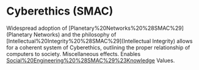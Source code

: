 # Cyberethics (SMAC)

Widespread adoption of [Planetary%20Networks%20%28SMAC%29](Planetary Networks) and the philosophy of [Intellectual%20Integrity%20%28SMAC%29](Intellectual Integrity) allows for a coherent system of Cyberethics, outlining the proper relationship of computers to society.
Miscellaneous effects.
Enables [Social%20Engineering%20%28SMAC%29%23Knowledge](Knowledge) Values.
